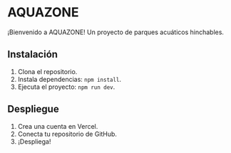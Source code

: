 # AQUAZONE

¡Bienvenido a AQUAZONE! Un proyecto de parques acuáticos hinchables.

## Instalación
1. Clona el repositorio.
2. Instala dependencias: `npm install`.
3. Ejecuta el proyecto: `npm run dev`.

## Despliegue
1. Crea una cuenta en Vercel.
2. Conecta tu repositorio de GitHub.
3. ¡Despliega!
